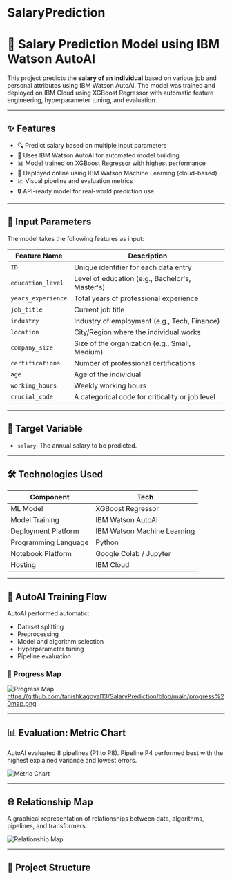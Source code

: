 # SalaryPrediction
# 💼 Salary Prediction Model using IBM Watson AutoAI

This project predicts the **salary of an individual** based on various job and personal attributes using IBM Watson AutoAI. The model was trained and deployed on IBM Cloud using XGBoost Regressor with automatic feature engineering, hyperparameter tuning, and evaluation.

---

## ✨ Features

- 🔍 Predict salary based on multiple input parameters
- 🤖 Uses IBM Watson AutoAI for automated model building
- 📊 Model trained on XGBoost Regressor with highest performance
- 🚀 Deployed online using IBM Watson Machine Learning (cloud-based)
- 📈 Visual pipeline and evaluation metrics
- 🔒 API-ready model for real-world prediction use

---

## 🧠 Input Parameters

The model takes the following features as input:

| Feature Name        | Description                                         |
|---------------------|-----------------------------------------------------|
| `ID`                | Unique identifier for each data entry              |
| `education_level`   | Level of education (e.g., Bachelor's, Master's)     |
| `years_experience`  | Total years of professional experience              |
| `job_title`         | Current job title                                   |
| `industry`          | Industry of employment (e.g., Tech, Finance)        |
| `location`          | City/Region where the individual works             |
| `company_size`      | Size of the organization (e.g., Small, Medium)      |
| `certifications`    | Number of professional certifications               |
| `age`               | Age of the individual                               |
| `working_hours`     | Weekly working hours                                |
| `crucial_code`      | A categorical code for criticality or job level     |

---

## 🎯 Target Variable

- `salary`: The annual salary to be predicted.

---

## 🛠 Technologies Used

| Component             | Tech |
|-----------------------|------|
| ML Model              | XGBoost Regressor |
| Model Training        | IBM Watson AutoAI |
| Deployment Platform   | IBM Watson Machine Learning |
| Programming Language  | Python |
| Notebook Platform     | Google Colab / Jupyter |
| Hosting               | IBM Cloud |

---

## 🧬 AutoAI Training Flow

AutoAI performed automatic:
- Dataset splitting
- Preprocessing
- Model and algorithm selection
- Hyperparameter tuning
- Pipeline evaluation

### 📍 Progress Map

![Progress Map](assets/progress-map.png)
https://github.com/tanishkagoyal13/SalaryPrediction/blob/main/progress%20map.png

---

## 📊 Evaluation: Metric Chart

AutoAI evaluated 8 pipelines (P1 to P8). Pipeline P4 performed best with the highest explained variance and lowest errors.

![Metric Chart](assets/metric-chart.png)

---

## 🌐 Relationship Map

A graphical representation of relationships between data, algorithms, pipelines, and transformers.

![Relationship Map](assets/relationship-map.png)

---

## 📂 Project Structure



